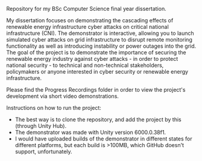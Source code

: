 Repository for my BSc Computer Science final year dissertation.

My dissertation focuses on demonstrating the cascading effects of renewable energy infrastructure cyber attacks on critical national infrastructure (CNI).
The demonstrator is interactive, allowing you to launch simulated cyber attacks on grid infrastructure to disrupt remote monitoring functionality as well as introducing instability or power outages into the grid.
The goal of the project is to demonstrate the importance of securing the renewable energy industry against cyber attacks - in order to protect national security - to technical and non-technical stakeholders, policymakers or anyone interested in cyber security or renewable energy infrastructure.

Please find the Progress Recordings folder in order to view the project's development via short video demonstrations.

Instructions on how to run the project:
- The best way is to clone the repository, and add the project by this (through Unity Hub).
- The demonstrator was made with Unity version 6000.0.38f1.
- I would have uploaded builds of the demonstrator in different states for different platforms, but each build is >100MB, which GitHub doesn't support, unfortunately.
